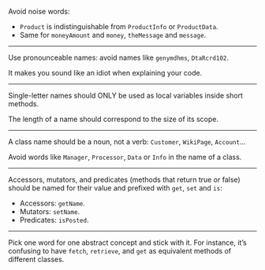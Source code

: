 Avoid noise words:
- `Product` is indistinguishable from `ProductInfo` or `ProductData`.
- Same for `moneyAmount` and `money`, `theMessage` and `message`.

---

Use pronounceable names: avoid names like `genymdhms`, `DtaRcrd102`.

It makes you sound like an idiot when explaining your code.

---

Single-letter names should ONLY be used as local variables inside short methods.

The length of a name should correspond to the size of its scope.

---

A class name should be a noun, not a verb: `Customer`, `WikiPage`, `Account`...

Avoid words like `Manager`, `Processor`, `Data` or `Info` in the name of a class.

---

Accessors, mutators, and predicates (methods that return true or false) should be named for their value and prefixed with `get`, `set` and `is`:
- Accessors: `getName`.
- Mutators: `setName`.
- Predicates: `isPosted`.

---

Pick one word for one abstract concept and stick with it. For instance, it’s confusing to have `fetch`, `retrieve`, and `get` as equivalent methods of different classes.
